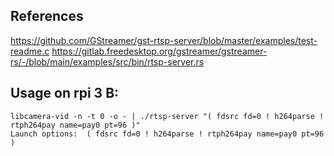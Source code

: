 ## References

https://github.com/GStreamer/gst-rtsp-server/blob/master/examples/test-readme.c
https://gitlab.freedesktop.org/gstreamer/gstreamer-rs/-/blob/main/examples/src/bin/rtsp-server.rs

## Usage on rpi 3 B:
```
libcamera-vid -n -t 0 -o - | ./rtsp-server "( fdsrc fd=0 ! h264parse ! rtph264pay name=pay0 pt=96 )"
Launch options:  ( fdsrc fd=0 ! h264parse ! rtph264pay name=pay0 pt=96 )
```

